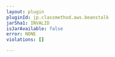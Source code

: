 ```yaml
---
layout: plugin
pluginId: jp.classmethod.aws.beanstalk
jarSha1: INVALID
isJarAvailable: false
error: NONE
violations: []

---
```

